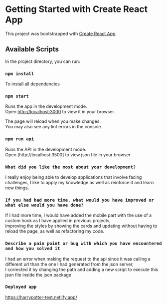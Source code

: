 # Getting Started with Create React App

This project was bootstrapped with [Create React App](https://github.com/facebook/create-react-app).

## Available Scripts

In the project directory, you can run:

### `npm install`

To install all dependencies

### `npm start`

Runs the app in the development mode.\
Open [http://localhost:3000](http://localhost:3000) to view it in your browser.

The page will reload when you make changes.\
You may also see any lint errors in the console.

### `npm run api`

Runs the API in the development mode.\
Open [http://localhost:3500] to view json file in your browser

### `What did you like the most about your development?`

I really enjoy being able to develop applications that involve facing challenges, I like to apply my knowledge as well as reinforce it and learn new things.

### `If you had had more time, what would you have improved or what else would you have done? `

If I had more time, I would have added the mobile part with the use of a custom hook as I have applied in previous projects, \
improving the styles by showing the cards and updating without having to reload the page, as well as refactoring my code.

### `Describe a pain point or bug with which you have encountered and how you solved it`

I had an error when making the request to the api since it was calling a different url than the one I had generated from the json server, \
I corrected it by changing the path and adding a new script to execute this json file inside the json package

### `Deployed app`
https://harrypotter-test.netlify.app/
